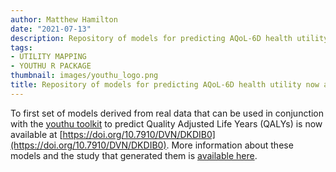 ```yaml
---
author: Matthew Hamilton
date: "2021-07-13"
description: Repository of models for predicting AQoL-6D health utility now available.
tags:
- UTILITY MAPPING
- YOUTHU R PACKAGE
thumbnail: images/youthu_logo.png
title: Repository of models for predicting AQoL-6D health utility now available.
---
```


To first set of models derived from real data that can be used in conjunction with the [youthu toolkit](https://ready4-dev.github.io/youthu/index.html) to predict Quality Adjusted Life Years (QALYs) is now available at [https://doi.org/10.7910/DVN/DKDIB0](https://doi.org/10.7910/DVN/DKDIB0). More information about these models and the study that generated them is [available here](../insights_ttu_aqol6d).



